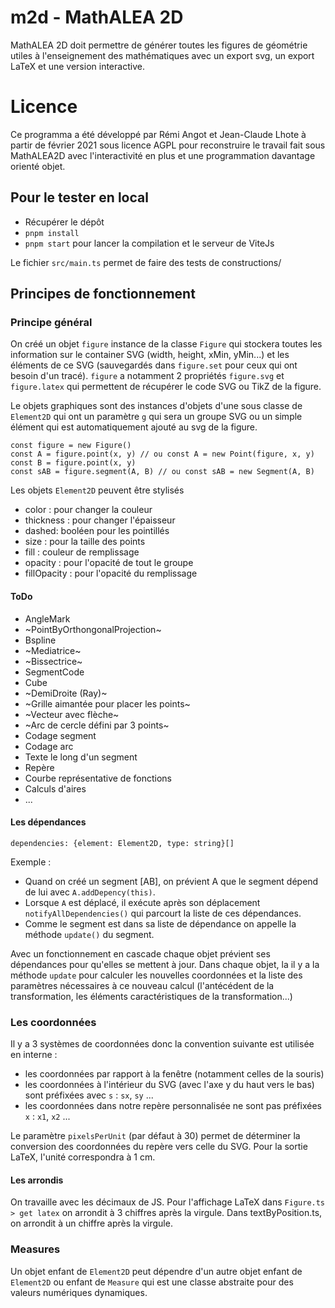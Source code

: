 # m2d - MathALEA 2D

MathALEA 2D doit permettre de générer toutes les figures de géométrie utiles à l'enseignement des mathématiques avec un export svg, un export LaTeX et une version interactive.

# Licence

Ce programma a été développé par Rémi Angot et Jean-Claude Lhote à partir de février 2021 sous licence AGPL pour reconstruire le travail fait sous MathALEA2D avec l'interactivité en plus et une programmation davantage orienté objet.

## Pour le tester en local

- Récupérer le dépôt
- `pnpm install`
- `pnpm start` pour lancer la compilation et le serveur de ViteJs

Le fichier `src/main.ts` permet de faire des tests de constructions/

## Principes de fonctionnement

### Principe général

On créé un objet `figure` instance de la classe `Figure` qui stockera toutes les information sur le container SVG (width, height, xMin, yMin...) et les éléments de ce SVG (sauvegardés dans `figure.set` pour ceux qui ont besoin d'un tracé). `figure` a notamment 2 propriétés `figure.svg` et `figure.latex` qui permettent de récupérer le code SVG ou TikZ de la figure.

Le objets graphiques sont des instances d'objets d'une sous classe de `Element2D` qui ont un paramètre `g` qui sera un groupe SVG ou un simple élément qui est automatiquement ajouté au svg de la figure.


```
const figure = new Figure()
const A = figure.point(x, y) // ou const A = new Point(figure, x, y)
const B = figure.point(x, y)
const sAB = figure.segment(A, B) // ou const sAB = new Segment(A, B)
```

Les objets `Element2D` peuvent être stylisés
- color : pour changer la couleur
- thickness : pour changer l'épaisseur
- dashed: booléen pour les pointillés
- size : pour la taille des points
- fill : couleur de remplissage
- opacity : pour l'opacité de tout le groupe
- fillOpacity : pour l'opacité du remplissage





#### ToDo

- AngleMark
- ~PointByOrthongonalProjection~
- Bspline
- ~Mediatrice~
- ~Bissectrice~
- SegmentCode
- Cube
- ~DemiDroite (Ray)~
- ~Grille aimantée pour placer les points~
- ~Vecteur avec flèche~
- ~Arc de cercle défini par 3 points~
- Codage segment
- Codage arc
- Texte le long d'un segment
- Repère
- Courbe représentative de fonctions
- Calculs d'aires
- ...





#### Les dépendances

```
dependencies: {element: Element2D, type: string}[]
```

Exemple : 
- Quand on créé un segment [AB], on prévient A que le segment dépend de lui avec `A.addDepency(this)`.
- Lorsque `A` est déplacé, il exécute après son déplacement `notifyAllDependencies()` qui parcourt la liste de ces dépendances.
- Comme le segment est dans sa liste de dépendance on appelle la méthode `update()`  du segment.

Avec un fonctionnement en cascade chaque objet prévient ses dépendances pour qu'elles se mettent à jour. Dans chaque objet, la il y a la méthode `update` pour calculer les nouvelles coordonnées et la liste des paramètres nécessaires à ce nouveau calcul (l'antécédent de la transformation, les éléments caractéristiques de la transformation...)


### Les coordonnées

Il y a 3 systèmes de coordonnées donc la convention suivante est utilisée en interne : 
- les coordonnées par rapport à la fenêtre (notamment celles de la souris) 
- les coordonnées à l'intérieur du SVG (avec l'axe y du haut vers le bas) sont préfixées avec `s` : `sx`, `sy` ...
- les coordonnées dans notre repère personnalisée ne sont pas préfixées `x` : `x1`, `x2` ...

Le paramètre `pixelsPerUnit` (par défaut à 30) permet de déterminer la conversion des coordonnées du repère vers celle du SVG. Pour la sortie LaTeX, l'unité correspondra à 1 cm.

#### Les arrondis

On travaille avec les décimaux de JS. Pour l'affichage LaTeX dans `Figure.ts > get latex` on arrondit à 3 chiffres après la virgule.
Dans textByPosition.ts, on arrondit à un chiffre après la virgule.


### Measures

Un objet enfant de `Element2D` peut dépendre d'un autre objet enfant de `Element2D` ou enfant de `Measure` qui est une classe abstraite pour des valeurs numériques dynamiques.